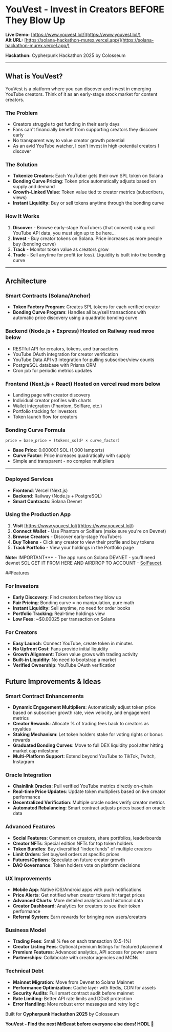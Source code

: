 # YouVest - Invest in Creators BEFORE They Blow Up

**Live Demo:** [https://www.youvest.lol/](https://www.youvest.lol/)  
**Alt URL:** [https://solana-hackathon-murex.vercel.app/](https://solana-hackathon-murex.vercel.app/)

**Hackathon:** Cypherpunk Hackathon 2025 by Colosseum  

---

## What is YouVest?

YouVest is a  platform where you can discover and invest in emerging YouTube creators. Think of it as an early-stage stock market for content creators.

### The Problem
- Creators struggle to get funding in their early days
- Fans can't financially benefit from supporting creators they discover early
- No transparent way to value creator growth potential
- As an avid YouTube watcher, I can't invest in high-potential creators I discover

### The Solution
- **Tokenize Creators**: Each YouTuber gets their own SPL token on Solana
- **Bonding Curve Pricing**: Token price automatically adjusts based on supply and demand
- **Growth-Linked Value**: Token value tied to creator metrics (subscribers, views)
- **Instant Liquidity**: Buy or sell tokens anytime through the bonding curve

### How It Works

1. **Discover** - Browse early-stage YouTubers (that consent) using real YouTube API data, you must sign up to be here...
2. **Invest** - Buy creator tokens on Solana. Price increases as more people buy (bonding curve)
3. **Track** - Monitor token value as creators grow
4. **Trade** - Sell anytime for profit (or loss). Liquidity is built into the bonding curve

---

## Architecture

### Smart Contracts (Solana/Anchor)
- **Token Factory Program**: Creates SPL tokens for each verified creator
- **Bonding Curve Program**: Handles all buy/sell transactions with automatic price discovery using a quadratic bonding curve

### Backend (Node.js + Express) Hosted on Railway read mroe below
- RESTful API for creators, tokens, and transactions
- YouTube OAuth integration for creator verification
- YouTube Data API v3 integration for pulling subscriber/view counts
- PostgreSQL database with Prisma ORM
- Cron job for periodic metrics updates

### Frontend (Next.js + React) Hosted on vercel read more below
- Landing page with creator discovery
- Individual creator profiles with charts
- Wallet integration (Phantom, Solflare, etc.)
- Portfolio tracking for investors
- Token launch flow for creators

### Bonding Curve Formula
```
price = base_price + (tokens_sold² × curve_factor)
```
- **Base Price**: 0.000001 SOL (1,000 lamports)
- **Curve Factor**: Price increases quadratically with supply
- Simple and transparent - no complex multipliers

---

### Deployed Services
- **Frontend**: Vercel (Next.js)
- **Backend**: Railway (Node.js + PostgreSQL)
- **Smart Contracts**: Solana Devnet

### Using the Production App

1. **Visit** [https://www.youvest.lol/](https://www.youvest.lol/)
2. **Connect Wallet** - Use Phantom or Solflare (make sure you're on Devnet)
3. **Browse Creators** - Discover early-stage YouTubers
4. **Buy Tokens** - Click any creator to view their profile and buy tokens
5. **Track Portfolio** - View your holdings in the Portfolio page

**Note:** IMPORTANT*** - The app runs on Solana DEVNET - you'll need devnet SOL GET IT FROM HERE AND AIRDROP TO ACCOUNT - [SolFaucet](https://solfaucet.com/).


##Features

### For Investors
- **Early Discovery**: Find creators before they blow up
- **Fair Pricing**: Bonding curve = no manipulation, pure math
- **Instant Liquidity**: Sell anytime, no need for order books
- **Portfolio Tracking**: Real-time holdings view
- **Low Fees**: ~$0.00025 per transaction on Solana

### For Creators
- **Easy Launch**: Connect YouTube, create token in minutes
- **No Upfront Cost**: Fans provide initial liquidity
- **Growth Alignment**: Token value grows with trading activity
- **Built-in Liquidity**: No need to bootstrap a market
- **Verified Ownership**: YouTube OAuth verification


## Future Improvements & Ideas

### Smart Contract Enhancements
- **Dynamic Engagement Multipliers**: Automatically adjust token price based on subscriber growth rate, view velocity, and engagement metrics
- **Creator Rewards**: Allocate % of trading fees back to creators as royalties
- **Staking Mechanism**: Let token holders stake for voting rights or bonus rewards
- **Graduated Bonding Curves**: Move to full DEX liquidity pool after hitting market cap milestone
- **Multi-Platform Support**: Extend beyond YouTube to TikTok, Twitch, Instagram

### Oracle Integration
- **Chainlink Oracles**: Pull verified YouTube metrics directly on-chain
- **Real-time Price Updates**: Update token multipliers based on live creator performance
- **Decentralized Verification**: Multiple oracle nodes verify creator metrics
- **Automated Rebalancing**: Smart contract adjusts prices based on oracle data

### Advanced Features
- **Social Features**: Comment on creators, share portfolios, leaderboards
- **Creator NFTs**: Special edition NFTs for top token holders
- **Token Bundles**: Buy diversified "index funds" of multiple creators
- **Limit Orders**: Set buy/sell orders at specific prices
- **Futures/Options**: Speculate on future creator growth
- **DAO Governance**: Token holders vote on platform decisions

### UX Improvements
- **Mobile App**: Native iOS/Android apps with push notifications
- **Price Alerts**: Get notified when creator tokens hit target prices
- **Advanced Charts**: More detailed analytics and historical data
- **Creator Dashboard**: Analytics for creators to see their token performance
- **Referral System**: Earn rewards for bringing new users/creators

### Business Model
- **Trading Fees**: Small % fee on each transaction (0.5-1%)
- **Creator Listing Fees**: Optional premium listings for featured placement
- **Premium Features**: Advanced analytics, API access for power users
- **Partnerships**: Collaborate with creator agencies and MCNs

### Technical Debt
- **Mainnet Migration**: Move from Devnet to Solana Mainnet
- **Performance Optimization**: Cache layer with Redis, CDN for assets
- **Security Audits**: Full smart contract audit before mainnet
- **Rate Limiting**: Better API rate limits and DDoS protection
- **Error Handling**: More robust error messages and retry logic



Built for **Cypherpunk Hackathon 2025** by Colosseum

**YouVest - Find the next MrBeast before everyone else does! HODL 🚀**
